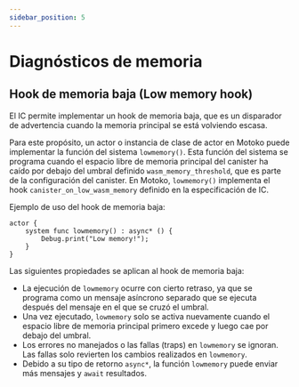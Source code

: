 ```yaml
---
sidebar_position: 5
---
```


# Diagnósticos de memoria

## Hook de memoria baja (Low memory hook)

El IC permite implementar un hook de memoria baja, que es un disparador de
advertencia cuando la memoria principal se está volviendo escasa.

Para este propósito, un actor o instancia de clase de actor en Motoko puede
implementar la función del sistema `lowmemory()`. Esta función del sistema se
programa cuando el espacio libre de memoria principal del canister ha caído por
debajo del umbral definido `wasm_memory_threshold`, que es parte de la
configuración del canister. En Motoko, `lowmemory()` implementa el hook
`canister_on_low_wasm_memory` definido en la especificación de IC.

Ejemplo de uso del hook de memoria baja:

```
actor {
    system func lowmemory() : async* () {
        Debug.print("Low memory!");
    }
}
```

Las siguientes propiedades se aplican al hook de memoria baja:

- La ejecución de `lowmemory` ocurre con cierto retraso, ya que se programa como
  un mensaje asíncrono separado que se ejecuta después del mensaje en el que se
  cruzó el umbral.
- Una vez ejecutado, `lowmemory` solo se activa nuevamente cuando el espacio
  libre de memoria principal primero excede y luego cae por debajo del umbral.
- Los errores no manejados o las fallas (traps) en `lowmemory` se ignoran. Las
  fallas solo revierten los cambios realizados en `lowmemory`.
- Debido a su tipo de retorno `async*`, la función `lowmemory` puede enviar más
  mensajes y `await` resultados.
